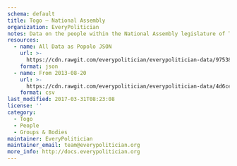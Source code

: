 ```yaml
---
schema: default
title: Togo — National Assembly
organization: EveryPolitician
notes: Data on the people within the National Assembly legislature of Togo.
resources:
  - name: All Data as Popolo JSON
    url: >-
      https://cdn.rawgit.com/everypolitician/everypolitician-data/97538240e6883dd6a416a396e7167b25ae52953f/data/Togo/Assembly/ep-popolo-v1.0.json
    format: json
  - name: From 2013-08-20
    url: >-
      https://cdn.rawgit.com/everypolitician/everypolitician-data/4d6ce70e623cd2ee7a44dbe5f20ff4747de9cae4/data/Togo/Assembly/term-2013.csv
    format: csv
last_modified: 2017-03-31T08:23:08
license: ''
category:
  - Togo
  - People
  - Groups & Bodies
maintainer: EveryPolitician
maintainer_email: team@everypolitician.org
more_info: http://docs.everypolitician.org
---
```

